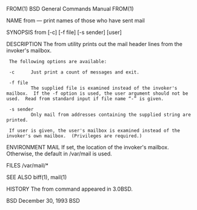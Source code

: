 FROM(1)                                                                                  BSD General Commands Manual                                                                                  FROM(1)

NAME
     from — print names of those who have sent mail

SYNOPSIS
     from [-c] [-f file] [-s sender] [user]

DESCRIPTION
     The from utility prints out the mail header lines from the invoker's mailbox.

     The following options are available:

     -c      Just print a count of messages and exit.

     -f file
             The supplied file is examined instead of the invoker's mailbox.  If the -f option is used, the user argument should not be used.  Read from standard input if file name “-” is given.

     -s sender
             Only mail from addresses containing the supplied string are printed.

     If user is given, the user's mailbox is examined instead of the invoker's own mailbox.  (Privileges are required.)

ENVIRONMENT
     MAIL    If set, the location of the invoker's mailbox.  Otherwise, the default in /var/mail is used.

FILES
     /var/mail/*

SEE ALSO
     biff(1), mail(1)

HISTORY
     The from command appeared in 3.0BSD.

BSD                                                                                           December 30, 1993                                                                                           BSD
